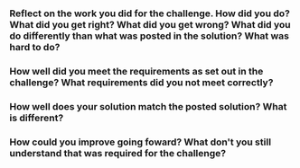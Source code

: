 

### Reflect on the work you did for the challenge. How did you do? What did you get right? What did you get wrong? What did you do differently than what was posted in the solution? What was hard to do?

### How well did you meet the requirements as set out in the challenge? What requirements did you not meet correctly?

### How well does your solution match the posted solution? What is different?

### How could you improve going foward? What don't you still understand that was required for the challenge?
